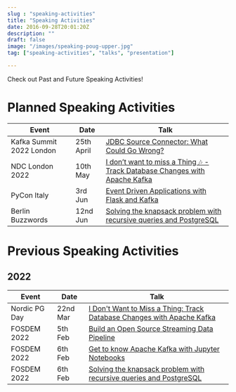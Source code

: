 ```yaml
---
slug : "speaking-activities"
title: "Speaking Activities"
date: 2016-09-28T20:01:20Z
description: ""
draft: false
image: "/images/speaking-poug-upper.jpg"
tag: ["speaking-activities", "talks", "presentation"]

---
```


Check out Past and Future Speaking Activities!

# Planned Speaking Activities
|Event|Date|Talk|
|---|---|---|
|Kafka Summit 2022 London|25th April|[JDBC Source Connector: What Could Go Wrong?](https://www.kafka-summit.org/sessions/jdbc-source-connector-what-could-go-wrong)|
|NDC London 2022|10th May|[I don’t want to miss a Thing 🎶 - Track Database Changes with Apache Kafka](https://ndclondon.com/agenda/i-dont-want-to-miss-a-thing-track-database-changes-with-apache-kafka-0hdn/0osalyi3h1x)|
|PyCon Italy|3rd Jun|[Event Driven Applications with Flask and Kafka](https://pycon.it/en/talk/event-driven-applications-with-flask-and-kafka?day=2022-06-03)|
|Berlin Buzzwords|12nd Jun|[Solving the knapsack problem with recursive queries and PostgreSQL](https://2022.berlinbuzzwords.de/)|


# Previous Speaking Activities

## 2022

|Event|Date|Talk|
|---|---|---|
|Nordic PG Day|22nd Mar|[I Don't Want to Miss a Thing: Track Database Changes with Apache Kafka](/talks/track-database-changes)|
|FOSDEM 2022|5th Feb|[Build an Open Source Streaming Data Pipeline](https://fosdem.org/2022/schedule/event/batch_proc_data_streaming/)|
|FOSDEM 2022|6th Feb|[Get to know Apache Kafka with Jupyter Notebooks](https://fosdem.org/2022/schedule/event/python_kafka/)|
|FOSDEM 2022|6th Feb|[Solving the knapsack problem with recursive queries and PostgreSQL](https://fosdem.org/2022/schedule/event/postgresql_solving_the_knapsack_problem_with_recursive_queries_and_postgresql/)|

</tbody></table></figure></font>
